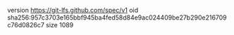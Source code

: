 version https://git-lfs.github.com/spec/v1
oid sha256:957c3703e165bbf945ba4fed58d84e9ac024409be27b290e216709c76d0826c7
size 1089
